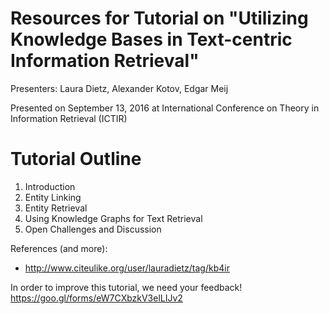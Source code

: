 # Resources for Tutorial on "Utilizing Knowledge Bases in Text-centric Information Retrieval"

Presenters: Laura Dietz, Alexander Kotov, Edgar Meij

Presented on September 13, 2016 at International Conference on Theory in Information Retrieval (ICTIR)

# Tutorial Outline

1. Introduction
2. Entity Linking
3. Entity Retrieval
4. Using Knowledge Graphs for Text Retrieval
5. Open Challenges and Discussion

References (and more):

- http://www.citeulike.org/user/lauradietz/tag/kb4ir

In order to improve this tutorial, we need your feedback!
https://goo.gl/forms/eW7CXbzkV3elLIJv2


